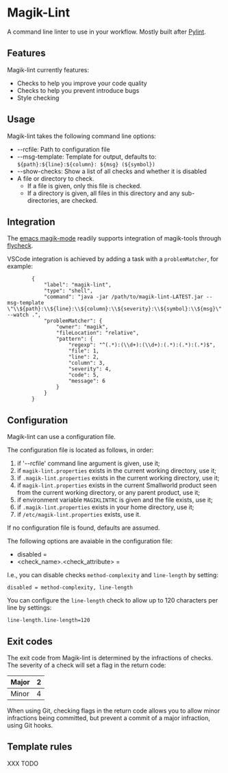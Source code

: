 Magik-Lint
==========

A command line linter to use in your workflow. Mostly built after [Pylint](https://www.pylint.org/).


Features
--------

Magik-lint currently features:

- Checks to help you improve your code quality
- Checks to help you prevent introduce bugs
- Style checking


Usage
-----

Magik-lint takes the following command line options:

- --rcfile: Path to configuration file
- --msg-template: Template for output, defaults to: `${path}:${line}:${column}: ${msg} (${symbol})`
- --show-checks: Show a list of all checks and whether it is disabled
- A file or directory to check.
  - If a file is given, only this file is checked.
  - If a directory is given, all files in this directory and any sub-directories, are checked.


Integration
-----------

The [emacs magik-mode](https://github.com/roadrunner1776/magik) readily supports integration of magik-tools through [flycheck](https://www.flycheck.org/).

VSCode integration is achieved by adding a task with a `problemMatcher`, for example:
```
        {
            "label": "magik-lint",
            "type": "shell",
            "command": "java -jar /path/to/magik-lint-LATEST.jar --msg-template \"\\${path}:\\${line}:\\${column}:\\${severity}:\\${symbol}:\\${msg}\" --watch .",
            "problemMatcher": {
                "owner": "magik",
                "fileLocation": "relative",
                "pattern": {
                    "regexp": "^(.*):(\\d+):(\\d+):(.*):(.*):(.*)$",
                    "file": 1,
                    "line": 2,
                    "column": 3,
                    "severity": 4,
                    "code": 5,
                    "message": 6
                }
            }
        }
```


Configuration
-------------

Magik-lint can use a configuration file.

The configuration file is located as follows, in order:

1. if '--rcfile' command line argument is given, use it;
2. if `magik-lint.properties` exists in the current working directory, use it;
3. if `.magik-lint.properties` exists in the current working directory, use it;
4. if `magik-lint.properties` exists in the current Smallworld product seen from the current working directory, or any parent product, use it;
5. if environment variable `MAGIKLINTRC` is given and the file exists, use it;
6. if `.magik-lint.properties` exists in your home directory, use it;
7. if `/etc/magik-lint.properties` exists, use it.

If no configuration file is found, defaults are assumed.

The following options are avaiable in the configuration file:

- disabled = <comma separated list of check-names>
- <check_name>.<check_attribute> = <value>

I.e., you can disable checks `method-complexity` and `line-length` by setting:

```
disabled = method-complexity, line-length
```

You can configure the `line-length` check to allow up to 120 characters per line by settings:

```
line-length.line-length=120
```

Exit codes
----------

The exit code from Magik-lint is determined by the infractions of checks. The severity of a check will set a flag in the return code:

| Major | 2 |
|-------|---|
| Minor | 4 |

When using Git, checking flags in the return code allows you to allow minor infractions being committed, but prevent a commit of a major infraction, using Git hooks.


Template rules
--------------

XXX TODO
